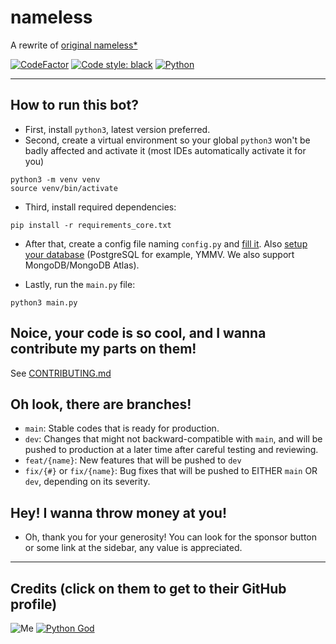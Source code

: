 # nameless

A rewrite of [original nameless*](https://github.com/FoxeiZ/nameless)

[![CodeFactor](https://www.codefactor.io/repository/github/lilia-workshop/nameless/badge/main)](https://www.codefactor.io/repository/github/lilia-workshop/nameless/overview/main)
[![Code style: black](https://img.shields.io/badge/code%20style-black-000000.svg)](https://github.com/psf/black)
[![Python](https://badgen.net/badge/Python/3.10/)](https://python.org/)

----------------------------------------

## How to run this bot?

- First, install `python3`, latest version preferred.
- Second, create a virtual environment so your global `python3` won't be badly affected and activate it (most IDEs
  automatically activate it for you)

```shell
python3 -m venv venv
source venv/bin/activate
```

- Third, install required dependencies:

```shell
pip install -r requirements_core.txt
```

- After that, create a config file naming `config.py`
  and [fill it](https://github.com/Lilia-Workshop/nameless/wiki/config.py).
  Also [setup your database](https://github.com/Lilia-Workshop/nameless/wiki/Setup-database-(PostgreSQL)) (PostgreSQL
  for example, YMMV. We also support MongoDB/MongoDB Atlas).

- Lastly, run the `main.py` file:

```shell
python3 main.py
```

## Noice, your code is so cool, and I wanna contribute my parts on them!

See [CONTRIBUTING.md](https://github.com/Lilia-Workshop/nameless/blob/main/CONTRIBUTING.md)

## Oh look, there are branches!

- `main`: Stable codes that is ready for production.
- `dev`: Changes that might not backward-compatible with `main`, and will be pushed to production at a later time after
  careful testing and reviewing.
- `feat/{name}`: New features that will be pushed to `dev`
- `fix/{#}` or `fix/{name}`: Bug fixes that will be pushed to EITHER `main` OR `dev`, depending on its severity.

## Hey! I wanna throw money at you!

- Oh, thank you for your generosity! You can look for the sponsor button or some link at the sidebar, any value is
  appreciated.

----------------------------------------

## Credits (click on them to get to their GitHub profile)

![Me](https://img.shields.io/badge/%E2%9D%A4%EF%B8%8FMade%20with%20love%20by-Swyrin%237193-red?style=for-the-badge&logo=discord)
[![Python God](https://img.shields.io/badge/Python%20God-C%C3%A1o%20trong%20s%C3%A1ng%238029-blue?style=for-the-badge&logo=python)](https://github.com/FoxeiZ)
